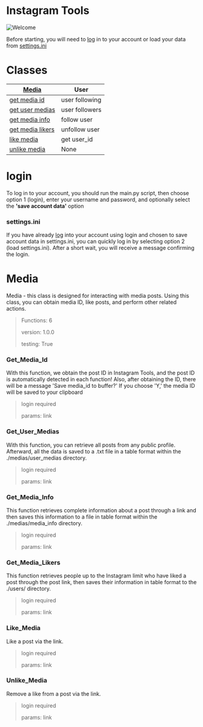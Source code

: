 # Instagram Tools

![Welcome](https://i.pinimg.com/originals/06/80/81/068081ee5b913a47003a64f7233825fe.gif)

Before starting, you will need to [log](/#login) in to your account or load your data from [settings.ini]("/#settings.ini")

# Classes
| [Media](/#Media) | User |
|----------|----------|
| [get media id](/#Get_Media_Id) | user following |
| [get user medias](/#Get_User_Medias) | user followers |
| [get media info](/#Get_Media_Info) | follow user |
| [get media likers](/#Get_Media_Likers) | unfollow user |
| [like media](/#Like_Media) | get user_id |
| [unlike media](/#Unlike_Media) | None |

# login
To log in to your account, you should run the main.py script, then choose option 1 (login), enter your username and password, and optionally select the **'save account data'** option

### settings.ini
If you have already [log](/#login) into your account using login and chosen to save account data in settings.ini, you can quickly log in by selecting option 2 (load settings.ini). After a short wait, you will receive a message confirming the login.

# Media
Media - this class is designed for interacting with media posts. Using this class, you can obtain media ID, like posts, and perform other related actions.

> Functions: 6
> 
> version: 1.0.0
> 
> testing: True

### Get_Media_Id
With this function, we obtain the post ID in Instagram Tools, and the post ID is automatically detected in each function! Also, after obtaining the ID, there will be a message 'Save media_id to buffer?' If you choose 'Y,' the media ID will be saved to your clipboard

> login required
>
> params: link
### Get_User_Medias
With this function, you can retrieve all posts from any public profile. Afterward, all the data is saved to a .txt file in a table format within the ./medias/user_medias directory.

> login required
>
> params: link
### Get_Media_Info
This function retrieves complete information about a post through a link and then saves this information to a file in table format within the ./medias/media_info directory.

> login required
>
> params: link
### Get_Media_Likers
This function retrieves people up to the Instagram limit who have liked a post through the post link, then saves their information in table format to the ./users/ directory.

> login required
>
> params: link
### Like_Media
Like a post via the link.

> login required
>
> params: link
### Unlike_Media
Remove a like from a post via the link.
> login required
>
> params: link
